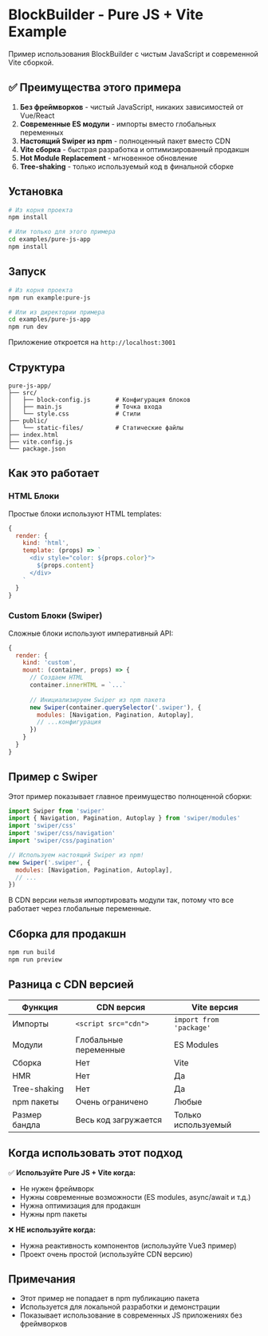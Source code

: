 # BlockBuilder - Pure JS + Vite Example

Пример использования BlockBuilder с чистым JavaScript и современной Vite сборкой.

## ✅ Преимущества этого примера

1. **Без фреймворков** - чистый JavaScript, никаких зависимостей от Vue/React
2. **Современные ES модули** - импорты вместо глобальных переменных
3. **Настоящий Swiper из npm** - полноценный пакет вместо CDN
4. **Vite сборка** - быстрая разработка и оптимизированный продакшн
5. **Hot Module Replacement** - мгновенное обновление
6. **Tree-shaking** - только используемый код в финальной сборке

## Установка

```bash
# Из корня проекта
npm install

# Или только для этого примера
cd examples/pure-js-app
npm install
```

## Запуск

```bash
# Из корня проекта
npm run example:pure-js

# Или из директории примера
cd examples/pure-js-app
npm run dev
```

Приложение откроется на `http://localhost:3001`

## Структура

```
pure-js-app/
├── src/
│   ├── block-config.js       # Конфигурация блоков
│   ├── main.js               # Точка входа
│   └── style.css             # Стили
├── public/
│   └── static-files/         # Статические файлы
├── index.html
├── vite.config.js
└── package.json
```

## Как это работает

### HTML Блоки

Простые блоки используют HTML templates:

```javascript
{
  render: {
    kind: 'html',
    template: (props) => `
      <div style="color: ${props.color}">
        ${props.content}
      </div>
    `
  }
}
```

### Custom Блоки (Swiper)

Сложные блоки используют императивный API:

```javascript
{
  render: {
    kind: 'custom',
    mount: (container, props) => {
      // Создаем HTML
      container.innerHTML = `...`
      
      // Инициализируем Swiper из npm пакета
      new Swiper(container.querySelector('.swiper'), {
        modules: [Navigation, Pagination, Autoplay],
        // ...конфигурация
      })
    }
  }
}
```

## Пример с Swiper

Этот пример показывает главное преимущество полноценной сборки:

```javascript
import Swiper from 'swiper'
import { Navigation, Pagination, Autoplay } from 'swiper/modules'
import 'swiper/css'
import 'swiper/css/navigation'
import 'swiper/css/pagination'

// Используем настоящий Swiper из npm!
new Swiper('.swiper', {
  modules: [Navigation, Pagination, Autoplay],
  // ...
})
```

В CDN версии нельзя импортировать модули так, потому что все работает через глобальные переменные.

## Сборка для продакшн

```bash
npm run build
npm run preview
```

## Разница с CDN версией

| Функция | CDN версия | Vite версия |
|---------|------------|-------------|
| Импорты | `<script src="cdn">` | `import from 'package'` |
| Модули | Глобальные переменные | ES Modules |
| Сборка | Нет | Vite |
| HMR | Нет | Да |
| Tree-shaking | Нет | Да |
| npm пакеты | Очень ограничено | Любые |
| Размер бандла | Весь код загружается | Только используемый |

## Когда использовать этот подход

✅ **Используйте Pure JS + Vite когда:**
- Не нужен фреймворк
- Нужны современные возможности (ES modules, async/await и т.д.)
- Нужна оптимизация для продакшн
- Нужны npm пакеты

❌ **НЕ используйте когда:**
- Нужна реактивность компонентов (используйте Vue3 пример)
- Проект очень простой (используйте CDN версию)

## Примечания

- Этот пример не попадает в npm публикацию пакета
- Используется для локальной разработки и демонстрации
- Показывает использование в современных JS приложениях без фреймворков

